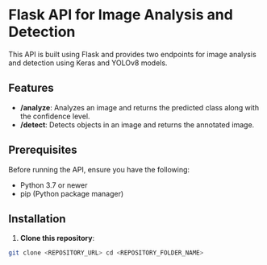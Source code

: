 # Flask API for Image Analysis and Detection

This API is built using Flask and provides two endpoints for image analysis and detection using Keras and YOLOv8 models.

## Features

- **/analyze**: Analyzes an image and returns the predicted class along with the confidence level.
- **/detect**: Detects objects in an image and returns the annotated image.

## Prerequisites

Before running the API, ensure you have the following:

- Python 3.7 or newer
- pip (Python package manager)

## Installation

1. **Clone this repository**:
```bash
git clone <REPOSITORY_URL> cd <REPOSITORY_FOLDER_NAME>
```
